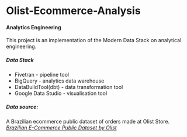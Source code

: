 # Olist-Ecommerce-Analysis
#### Analytics Engineering
This project is an implementation of the Modern Data Stack on analytical engineering.

##### Data Stack
- Fivetran - pipeline tool
- BigQuery - analytics data warehouse
- DataBuildTool(dbt) - data transformation tool
- Google Data Studio - visualisation tool

##### Data source:
A Brazilian ecommerce public dataset of orders made at Olist Store.
[*Brazilian E-Commerce Public Dataset by Olist*](https://www.kaggle.com/datasets/olistbr/brazilian-ecommerce?select=olist_geolocation_dataset.csv)
